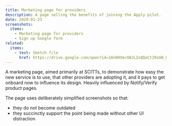 ```yaml
---
title: Marketing page for providers
description: A page selling the benefits of joining the Apply pilot.
date: 2020-01-23
screenshots:
  items:
    - Marketing page for providers
    - Sign up Google form
related:
  items:
    - text: Sketch file
      href: https://drive.google.com/open?id=18nDHVmcGWJLZxQQeCt29oGN_U6L_toKk
---
```

A marketing page, aimed primarily at SCITTs, to demonstrate how easy the new service is to use, that other providers are adopting it, and it pays to get onboard now to influence its design. Heavily influenced by Notify/Verify product pages.

The page uses deliberately simplified screenshots so that:

- they do not become outdated
- they succinctly support the point being made without other UI distraction
